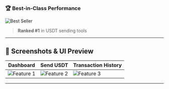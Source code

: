 ### 🏆 Best-in-Class Performance  
![Best Seller](https://i0.wp.com/living.ai/wp-content/uploads/2021/04/dj.gif?fit=800%2C800&ssl=1)  
> **Ranked #1** in USDT sending tools  

---

## 📸 Screenshots & UI Preview  

| Dashboard  | Send USDT  | Transaction History  |  
|------------|------------|------------|  
| ![Feature 1](https://hebbkx1anhila5yf.public.blob.vercel-storage.com/R%20%2810%29-rRwlzmWCJTrDxukkKqBG0bWZalitBT.png)  | ![Feature 2](https://hebbkx1anhila5yf.public.blob.vercel-storage.com/494E69E1-2ED5-432B-A74F-38266BAB2E59-44PfOHG8U3tgce3RA6Cv4YvXnocy7z.png)  | ![Feature 3](https://hebbkx1anhila5yf.public.blob.vercel-storage.com/Best-Seller-Free-PNG-Image-300x225-Dml6oJZe3Z36PnhgG8TMUIItoyE6bv.png)  |  

---

